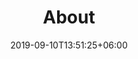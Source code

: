 ---
title: "About"
date: 2019-09-10T13:51:25+06:00
draft: false
description: "this is meta description"
bg_image : "/images/bg/cta-bg.jpg"
---
